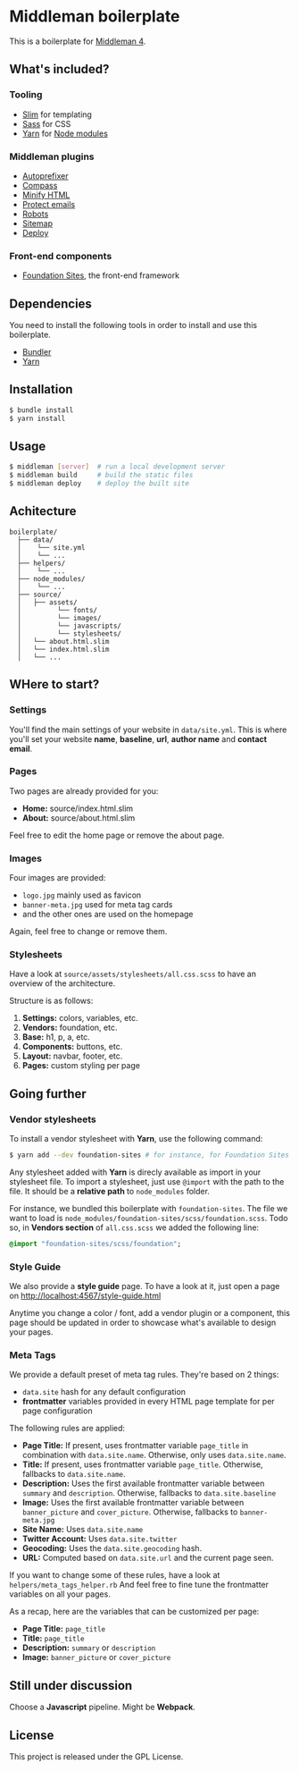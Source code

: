 # Middleman boilerplate

This is a boilerplate for [Middleman 4](http://middlemanapp.com/).

## What's included?

### Tooling

- [Slim](http://slim-lang.org/) for templating
- [Sass](http://sass-guidelin.es/) for CSS
- [Yarn](https://yarnpkg.com/) for [Node modules](http://npmjs.com/)

### Middleman plugins

- [Autoprefixer](https://github.com/middleman/middleman-autoprefixer)
- [Compass](http://compass-style.org/)
- [Minify HTML](https://github.com/middleman/middleman-minify-html)
- [Protect emails](https://github.com/amsardesai/middleman-protect-emails)
- [Robots](https://rubygems.org/gems/middleman-robots)
- [Sitemap](https://rubygems.org/gems/middleman-sitemap)
- [Deploy](https://rubygems.org/gems/middleman-deploy)

### Front-end components

- [Foundation Sites](http://foundation.zurb.com/sites/docs/), the front-end framework

## Dependencies

You need to install the following tools in order to install and use this boilerplate.

- [Bundler](http://bundler.io/)
- [Yarn](https://yarnpkg.com/)

## Installation

```bash
$ bundle install
$ yarn install
```

## Usage

```bash
$ middleman [server]  # run a local development server
$ middleman build     # build the static files
$ middleman deploy    # deploy the built site
```

## Achitecture

```
boilerplate/
  ├── data/
  │    └── site.yml
  │    └── ...
  ├── helpers/
  │    └── ...
  ├── node_modules/
  │    └── ...
  ├── source/
  │   ├── assets/
  │         └── fonts/
  │         └── images/
  │         └── javascripts/
  │         └── stylesheets/
  │   └── about.html.slim
  │   └── index.html.slim
  │   └── ...
```

## WHere to start?

### Settings

You'll find the main settings of your website in `data/site.yml`.
This is where you'll set your website **name**, **baseline**, **url**, **author name** and **contact email**.

### Pages

Two pages are already provided for you:

- **Home:** source/index.html.slim
- **About:** source/about.html.slim

Feel free to edit the home page or remove the about page.

### Images

Four images are provided:

- `logo.jpg` mainly used as favicon
- `banner-meta.jpg` used for meta tag cards
- and the other ones are used on the homepage

Again, feel free to change or remove them.

### Stylesheets

Have a look at `source/assets/stylesheets/all.css.scss` to have an overview of the architecture.

Structure is as follows:

1. **Settings:** colors, variables, etc.
1. **Vendors:** foundation, etc.
1. **Base:** h1, p, a, etc.
1. **Components:** buttons, etc.
1. **Layout:** navbar, footer, etc.
1. **Pages:** custom styling per page

## Going further

### Vendor stylesheets

To install a vendor stylesheet with **Yarn**, use the following command:

```bash
$ yarn add --dev foundation-sites # for instance, for Foundation Sites
```

Any stylesheet added with **Yarn** is direcly available as import in your stylesheet file.
To import a stylesheet, just use `@import` with the path to the file. It should be a **relative path** to `node_modules` folder.

For instance, we bundled this boilerplate with `foundation-sites`. The file we want to load is `node_modules/foundation-sites/scss/foundation.scss`. Todo so, in **Vendors section** of `all.css.scss` we added the following line:

```sass
@import "foundation-sites/scss/foundation";
```

### Style Guide

We also provide a **style guide** page. To have a look at it, just open a page on [http://localhost:4567/style-guide.html](http://localhost:4567/style-guide.html)

Anytime you change a color / font, add a vendor plugin or a component, this page should be updated in order to showcase what's available to design your pages.

### Meta Tags
We provide a default preset of meta tag rules. They're based on 2 things:

- `data.site` hash for any default configuration
- **frontmatter** variables provided in every HTML page template for per page configuration

The following rules are applied:

- **Page Title:** If present, uses frontmatter variable `page_title` in combination with `data.site.name`. Otherwise, only uses `data.site.name`.
- **Title:** If present, uses frontmatter variable `page_title`. Otherwise, fallbacks to `data.site.name`.
- **Description:** Uses the first available frontmatter variable between `summary` and `description`. Otherwise, fallbacks to `data.site.baseline`
- **Image:** Uses the first available frontmatter variable between `banner_picture` and `cover_picture`. Otherwise, fallbacks to `banner-meta.jpg`
- **Site Name:** Uses `data.site.name`
- **Twitter Account:** Uses `data.site.twitter`
- **Geocoding:** Uses the `data.site.geocoding` hash.
- **URL:** Computed based on `data.site.url` and the current page seen.

If you want to change some of these rules, have a look at `helpers/meta_tags_helper.rb`
And feel free to fine tune the frontmatter variables on all your pages.

As a recap, here are the variables that can be customized per page:

- **Page Title:** `page_title`
- **Title:** `page_title`
- **Description:** `summary` or `description`
- **Image:** `banner_picture` or `cover_picture`

## Still under discussion

Choose a **Javascript** pipeline. Might be **Webpack**.

## License

This project is released under the GPL License.
